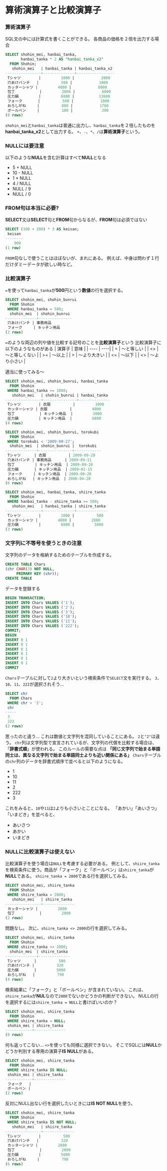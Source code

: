 # 算術演算子と比較演算子
### 算術演算子
SQL文の中には計算式を書くことができる。
各商品の価格を２倍を出力する場合
```sql
SELECT shohin_mei, hanbai_tanka,
       hanbai_tanka * 2 AS "hanbai_tanka_x2"
  FROM Shohin;
   shohin_mei   | hanbai_tanka | hanbai_tanka_x2 
----------------+--------------+-----------------
 Tシャツ        |         1000 |            2000
 穴あけパンチ   |          500 |            1000
 カッターシャツ |         4000 |            8000
 包丁           |         3000 |            6000
 圧力鍋         |         6800 |           13600
 フォーク       |          500 |            1000
 おろしがね     |          880 |            1760
 ボールペン     |          100 |             200
(8 rows)
```
`shohin_mei`と`hanbai_tanka`は普通に出力し、`hanbai_tanka`を２倍したものを**hanbai_tanka_x2**として出力する。
`+`、`-`、`*`、`/`は**算術演算子**という。

### NULLには要注意
以下のような**NULL**を含む計算はすべて**NULL**となる
- 5 + NULL
- 10 - NULL
- 1 * NULL
- 4 / NULL
- NULL / 9
- NULL / 0

### FROM句は本当に必要?
**SELECT**文は**SELECT**句と**FROM**句からなるが、**FROM**句は必須ではない
```sql
SELECT (100 + 200) * 3 AS keisan;
 keisan 
--------
    900
(1 row)
```
`FROM`句なしで使うことはほぼないが、まれにある。
例えば、中身は問わず１行だけダミーデータが欲しい時など。

### 比較演算子
`=`を使って`hanbai_tanka`が**500**円という**数値**の行を選択する。
```sql
SELECT shohin_mei, shohin_bunrui
  FROM Shohin
 WHERE hanbai_tanka = 500;
  shohin_mei  | shohin_bunrui 
--------------+---------------
 穴あけパンチ | 事務用品
 フォーク     | キッチン用品
(2 rows)
```
`=`のような両辺の列や値を比較する記号のことを**比較演算子**という
比較演算子に以下のようなものがある
| 演算子 | 意味 |
| ---- | ----|
| = | 〜と等しい |
| <> | 〜と等しくない |
| >= | 〜以上 |
| > | 〜より大きい |
| <= | 〜以下 |
| <> | 〜より小さい |

適当に使ってみる〜
```sql
SELECT shohin_mei, shohin_bunrui, hanbai_tanka
  FROM Shohin
 WHERE hanbai_tanka >= 1000;
   shohin_mei   | shohin_bunrui | hanbai_tanka 
----------------+---------------+--------------
 Tシャツ        | 衣服          |         1000
 カッターシャツ | 衣服          |         4000
 包丁           | キッチン用品  |         3000
 圧力鍋         | キッチン用品  |         6800
(4 rows)
```
```sql
SELECT shohin_mei, shohin_bunrui, torokubi
  FROM Shohin
 WHERE torokubi < '2009-09-27';
  shohin_mei  | shohin_bunrui |  torokubi  
--------------+---------------+------------
 Tシャツ      | 衣服          | 2009-09-20
 穴あけパンチ | 事務用品      | 2009-09-11
 包丁         | キッチン用品  | 2009-09-20
 圧力鍋       | キッチン用品  | 2009-01-15
 フォーク     | キッチン用品  | 2009-09-20
 おろしがね   | キッチン用品  | 2008-04-28
(6 rows)
```
```sql
SELECT shohin_mei, hanbai_tanka, shiire_tanka
  FROM Shohin
 WHERE hanbai_tanka - shiire_tanka >= 500;
   shohin_mei   | hanbai_tanka | shiire_tanka 
----------------+--------------+--------------
 Tシャツ        |         1000 |          500
 カッターシャツ |         4000 |         2800
 圧力鍋         |         6800 |         5000
(3 rows)
```

### 文字列に不等号を使うときの注意
文字列のデータを格納するためのテーブルを作成する。
```sql
CREATE TABLE Chars
(chr CHAR(3) NOT NULL,
     PRIMARY KEY (chr));
CREATE TABLE
```
データを登録する
```sql
BEGIN TRANSACTION; 
INSERT INTO Chars VALUES ('1');
INSERT INTO Chars VALUES ('2');
INSERT INTO Chars VALUES ('3');
INSERT INTO Chars VALUES ('10');
INSERT INTO Chars VALUES ('11');
INSERT INTO Chars VALUES ('222');
COMMIT;
BEGIN
INSERT 0 1
INSERT 0 1
INSERT 0 1
INSERT 0 1
INSERT 0 1
INSERT 0 1
COMMIT
```
`Chars`テーブルに対して`2`より大きいという検索条件で`SELECT`文を実行する。
`3`、`10`、`11`、`222`が選択されそう...
```sql
SELECT chr
  FROM Chars
 WHERE chr > '2';
 chr 
-----
 3  
 222
(2 rows)
```
思ったのと違う...
これは数値と文字列を混同していることにある。
`2`と`"2"`は違う。
`chr`列は文字列型で宣言されているが、文字列の代償を比較する場合は、「**辞書式順**」が使われる。
このルールの需要な点は **「同じ文字列で始まる単語同士は、異なる文字列で始まる単語同士よりも近い関係にある」** 
`Chars`テーブルの`chr`列のデータを辞書式順序で並べると以下のようになる。
- 1
- 10
- 11
- 2
- 222
- 3

これをみると、`10`や`11`は`2`よりも小さいとことになる。
「あかい」「あいさつ」「いまどき」を並べると、
- あいさつ
- あかい
- いまどき

### NULLに比較演算子は使えない
比較演算子を使う場合は`NULL`を考慮する必要がある。
例として、`shiire_tanka`を検索条件に使う。商品が「フォーク」と「ボールペン」は`shiire_tanka`が**NULL**である。
`shiire_tanka = 2800`である行を選択してみる。
```sql
SELECT shohin_mei, shiire_tanka
  FROM Shohin
 WHERE shiire_tanka = 2800;
   shohin_mei   | shiire_tanka 
----------------+--------------
 カッターシャツ |         2800
 包丁           |         2800
(2 rows)
```
問題なし。
次に、`shiire_tanka <> 2800`の行を選択してみる。
```sql
SELECT shohin_mei, shiire_tanka
  FROM Shohin
 WHERE shiire_tanka <> 2800;
  shohin_mei  | shiire_tanka 
--------------+--------------
 Tシャツ      |          500
 穴あけパンチ |          320
 圧力鍋       |         5000
 おろしがね   |          790
(4 rows)
```
検索結果に「フォーク」と「ボールペン」が含まれていない。
これは、`shiire_tanka`が**NUL**なので`2800`でないかどうかの判断ができない。
NULLの行を選択するには`shiire_tanka = NULL`と書けばいいのか？
```sql
SELECT shohin_mei, shiire_tanka
  FROM Shohin
 WHERE shiire_tanka = NULL;
 shohin_mei | shiire_tanka 
------------+--------------
(0 rows)
```
何も返ってこない...
`<>`を使っても同様に選択できない。
そこでSQLには**NULL**かどうか判別する専用の演算子**IS NULL**がある。
```sql
SELECT shohin_mei, shiire_tanka
  FROM Shohin
 WHERE shiire_tanka IS NULL;
 shohin_mei | shiire_tanka 
------------+--------------
 フォーク   |             
 ボールペン |             
(2 rows)
```
反対にNULL出ない行を選択したいときには**IS NOT NULL**を使う。
```sql
SELECT shohin_mei, shiire_tanka
  FROM Shohin
 WHERE shiire_tanka IS NOT NULL;
   shohin_mei   | shiire_tanka 
----------------+--------------
 Tシャツ        |          500
 穴あけパンチ   |          320
 カッターシャツ |         2800
 包丁           |         2800
 圧力鍋         |         5000
 おろしがね     |          790
(6 rows)
```
